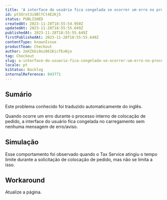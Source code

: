 ```yaml
---
title: 'A interface do usuário fica congelada se ocorrer um erro no processo interno da ordem de colocação'
id: pt5Orot3i9BlYCt4E2Kj5
status: PUBLISHED
createdAt: 2023-11-28T18:55:54.950Z
updatedAt: 2023-11-28T18:55:55.649Z
publishedAt: 2023-11-28T18:55:55.649Z
firstPublishedAt: 2023-11-28T18:55:55.649Z
contentType: knownIssue
productTeam: Checkout
author: 2mXZkbi0oi061KicTExNjo
tag: Checkout
slug: a-interface-do-usuario-fica-congelada-se-ocorrer-um-erro-no-processo-interno-da-ordem-de-colocacao
locale: pt
kiStatus: Backlog
internalReference: 943771
---
```


## Sumário

<div class="alert alert-info">
  <p>Este problema conhecido foi traduzido automaticamente do inglês.</p>
</div>


Quando ocorre um erro durante o processo interno de colocação de pedido, a interface do usuário fica congelada no carregamento sem nenhuma mensagem de erro/aviso.

## Simulação


Esse comportamento foi observado quando o Tax Service atingiu o tempo limite durante a solicitação de colocação de pedido, mas não se limita a isso.



## Workaround


Atualize a página.




